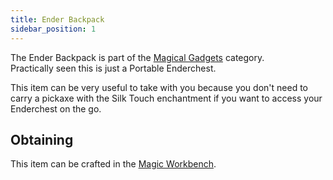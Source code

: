 ```yaml
---
title: Ender Backpack
sidebar_position: 1
---
```


The Ender Backpack is part of the [Magical Gadgets](Magical-Gadgets) category.  
Practically seen this is just a Portable Enderchest.

This item can be very useful to take with you because you don't need to carry a pickaxe with the Silk Touch enchantment if you want to access your Enderchest on the go.

## Obtaining

This item can be crafted in the [Magic Workbench](Magic-Workbench).
